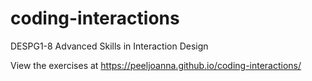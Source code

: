 # coding-interactions
DESPG1-8 Advanced Skills in Interaction Design

View the exercises at <https://peeljoanna.github.io/coding-interactions/>
